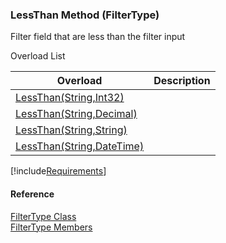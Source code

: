 ﻿### LessThan Method (FilterType)

Filter field that are less than the filter input

Overload List

| Overload | Description |
| --- | --- |
| [LessThan(String,Int32)](fcSDK~FChoice.Foundation.Filters.FilterType~LessThan(String,Int32).md) |   |
| [LessThan(String,Decimal)](fcSDK~FChoice.Foundation.Filters.FilterType~LessThan(String,Decimal).md) |   |
| [LessThan(String,String)](fcSDK~FChoice.Foundation.Filters.FilterType~LessThan(String,String).md) |   |
| [LessThan(String,DateTime)](fcSDK~FChoice.Foundation.Filters.FilterType~LessThan(String,DateTime).md) |   |

[!include[Requirements](../partials/requirements.md)]



#### Reference

[FilterType Class](fcSDK~FChoice.Foundation.Filters.FilterType.md)  
[FilterType Members](fcSDK~FChoice.Foundation.Filters.FilterType_members.md)